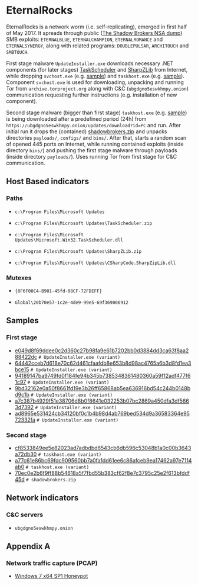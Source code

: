 # EternalRocks

EternalRocks is a network worm (i.e. self-replicating), emerged in first half of May 2017. It spreads through public ([The Shadow Brokers NSA dump](https://steemit.com/shadowbrokers/@theshadowbrokers/lost-in-translation)) SMB exploits: `ETERNALBLUE`, `ETERNALCHAMPION`, `ETERNALROMANCE` and `ETERNALSYNERGY`, along with related programs: `DOUBLEPULSAR`, `ARCHITOUCH` and `SMBTOUCH`.

First stage malware `UpdateInstaller.exe` downloads necessary .NET components (for later stages) [TaskScheduler](http://api.nuget.org/packages/taskscheduler.2.5.23.nupkg) and [SharpZLib](http://api.nuget.org/packages/sharpziplib.0.86.0.nupkg) from Internet, while dropping `svchost.exe` (e.g. [sample](https://raw.githubusercontent.com/stamparm/EternalRocks/master/samples/589af04a85dc66ec6b94123142a17cf194decd61f5d79e76183db026010e0d31)) and `taskhost.exe` (e.g. [sample](https://raw.githubusercontent.com/stamparm/EternalRocks/master/samples/aedd0c47daa35f291e670e3feadaed11d9b8fe12c05982f16c909a57bf39ca35)). Component `svchost.exe` is used for downloading, unpacking and running Tor from `archive.torproject.org` along with C&C (`ubgdgno5eswkhmpy.onion`) communication requesting further instructions (e.g. installation of new component).

Second stage malware (bigger than first stage) `taskhost.exe` (e.g. [sample](https://raw.githubusercontent.com/stamparm/EternalRocks/master/samples/cf8533849ee5e82023ad7adbdbd6543cb6db596c53048b1a0c00b3643a72db30)) is being downloaded after a predefined period (24h) from `https://ubgdgno5eswkhmpy.onion/updates/download?id=PC` and run. After initial run it drops the (contained) [shadowbrokers.zip](https://raw.githubusercontent.com/stamparm/EternalRocks/master/samples/70ec0e2b6f9ff88b54618a5f7fbd55b383cf62f8e7c3795c25e2f613bfddf45d) and unpacks directories `payloads/`, `configs/` and `bins/`. After that, starts a random scan of opened 445 ports on Internet, while running contained exploits (inside directory `bins/`) and pushing the first stage malware through payloads (inside directory `payloads/`). Uses running Tor from first stage for C&C communication.

## Host Based indicators

### Paths

* `c:\Program Files\Microsoft Updates`

* `c:\Program Files\Microsoft Updates\TaskScheduler.zip`

* `c:\Program Files\Microsoft Updates\Microsoft.Win32.TaskScheduler.dll`

* `c:\Program Files\Microsoft Updates\SharpZLib.zip`

* `c:\Program Files\Microsoft Updates\CSharpCode.SharpZipLib.dll`

### Mutexes

* `{8F6F00C4-B901-45fd-08CF-72FDEFF}`

* `Global\20b70e57-1c2e-4de9-99e5-69f369006912`

## Samples

### First stage

* [e049d8f69ddee0c2d360c27b98fa9e61b7202bb0d3884dd3ca63f8aa288422dc](https://raw.githubusercontent.com/stamparm/EternalRocks/master/samples/e049d8f69ddee0c2d360c27b98fa9e61b7202bb0d3884dd3ca63f8aa288422dc)  `# UpdateInstaller.exe (variant)`
* [64442cceb7d618e70c62d461cfaafdb8e653b8d98ac4765a6b3d8fd1ea3bce15](https://raw.githubusercontent.com/stamparm/EternalRocks/master/samples/64442cceb7d618e70c62d461cfaafdb8e653b8d98ac4765a6b3d8fd1ea3bce15)  `# UpdateInstaller.exe (variant)`
* [94189147ba9749fd0f184fe94b345b7385348361480360a59f12adf477f61c97](https://raw.githubusercontent.com/stamparm/EternalRocks/master/samples/94189147ba9749fd0f184fe94b345b7385348361480360a59f12adf477f61c97)  `# UpdateInstaller.exe (variant)`
* [9bd32162e0a50f8661fd19e3b26ff65868ab5ea636916bd54c244b0148bd9c1b](https://raw.githubusercontent.com/stamparm/EternalRocks/master/samples/9bd32162e0a50f8661fd19e3b26ff65868ab5ea636916bd54c244b0148bd9c1b)  `# UpdateInstaller.exe (variant)`
* [a7c387b4929f51e38706d8b0f8641e032253b07bc2869a450dfa3df5663d7392](https://raw.githubusercontent.com/stamparm/EternalRocks/master/samples/a7c387b4929f51e38706d8b0f8641e032253b07bc2869a450dfa3df5663d7392)  `# UpdateInstaller.exe (variant)`
* [ad8965e531424cb34120bf0c1b4b98d4ab769bed534d9a36583364e9572332fa](https://raw.githubusercontent.com/stamparm/EternalRocks/master/samples/ad8965e531424cb34120bf0c1b4b98d4ab769bed534d9a36583364e9572332fa)  `# UpdateInstaller.exe (variant)`


### Second stage

* [cf8533849ee5e82023ad7adbdbd6543cb6db596c53048b1a0c00b3643a72db30](https://raw.githubusercontent.com/stamparm/EternalRocks/master/samples/cf8533849ee5e82023ad7adbdbd6543cb6db596c53048b1a0c00b3643a72db30)  `# taskhost.exe (variant)`
* [a77c61e86bc69fdc909560bb7a0fa1dd61ee6c86afceb9ea17462a97e7114ab0](https://raw.githubusercontent.com/stamparm/EternalRocks/master/samples/a77c61e86bc69fdc909560bb7a0fa1dd61ee6c86afceb9ea17462a97e7114ab0)  `# taskhost.exe (variant)`
* [70ec0e2b6f9ff88b54618a5f7fbd55b383cf62f8e7c3795c25e2f613bfddf45d](https://raw.githubusercontent.com/stamparm/EternalRocks/master/samples/70ec0e2b6f9ff88b54618a5f7fbd55b383cf62f8e7c3795c25e2f613bfddf45d)  `# shadowbrokers.zip`

## Network indicators

### C&C servers

* `ubgdgno5eswkhmpy.onion`

## Appendix A

### Network traffic capture (PCAP)

* [Windows 7 x64 SP1 Honeypot](https://raw.githubusercontent.com/stamparm/EternalRocks/master/misc/exploitation.pcap)
